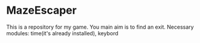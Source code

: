 # MazeEscaper
This is a repository for my game. You main aim is to find an exit.
Necessary modules:
  time(it's already installed),
  keybord
